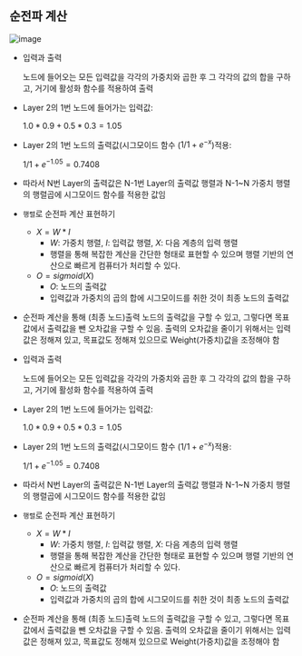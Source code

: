 ## 순전파 계산

![image](https://github.com/Taebee00/2022_2_AI/assets/104549849/72fbb02f-b694-43ac-b270-4699b470e9b0)

- 입력과 출력
    
    노드에 들어오는 모든 입력값을 각각의 가중치와 곱한 후 그 각각의 값의 합을 구하고, 거기에 활성화 함수를 적용하여 출력
    
- Layer 2의 1번 노드에 들어가는 입력값:
    
    $1.0 * 0.9+0.5*0.3=1.05$
    
- Layer 2의 1번 노드의 출력값(시그모이드 함수 ($1/1+e^{-x}$)적용:
    
    $1/1+e^{-1.05}=0.7408$
    
- 따라서 N번 Layer의 출력값은 N-1번 Layer의 출력값 행렬과 N-1~N 가중치 행렬의 행렬곱에 시그모이드 함수를 적용한 값임

- `행렬`로 순전파 계산 표현하기
    - $X = W*I$
        - $W$: 가중치 행렬, $I$: 입력값 행렬, $X$: 다음 계층의 입력 행렬
        - 행렬을 통해 복잡한 계산을 간단한 형태로 표현할 수 있으며 행렬 기반의 연산으로 빠르게 컴퓨터가 처리할 수 있다.
    - $O = sigmoid(X)$
        - $O:$ 노드의 출력값
        - 입력값과 가중치의 곱의 합에 시그모이드를 취한 것이 최종 노드의 출력값
- 순전파 계산을 통해 (최종 노드)출력 노드의 출력값을 구할 수 있고, 그렇다면 목표값에서 출력값을 뺀 오차값을 구할 수 있음. 출력의 오차값을 줄이기 위해서는 입력값은 정해져 있고, 목표값도 정해져 있으므로 Weight(가중치)값을 조정해야 함

- 입력과 출력
    
    노드에 들어오는 모든 입력값을 각각의 가중치와 곱한 후 그 각각의 값의 합을 구하고, 거기에 활성화 함수를 적용하여 출력
    
- Layer 2의 1번 노드에 들어가는 입력값:
    
    $1.0 * 0.9+0.5*0.3=1.05$
    
- Layer 2의 1번 노드의 출력값(시그모이드 함수 ($1/1+e^{-x}$)적용:
    
    $1/1+e^{-1.05}=0.7408$
    
- 따라서 N번 Layer의 출력값은 N-1번 Layer의 출력값 행렬과 N-1~N 가중치 행렬의 행렬곱에 시그모이드 함수를 적용한 값임

- `행렬`로 순전파 계산 표현하기
    - $X = W*I$
        - $W$: 가중치 행렬, $I$: 입력값 행렬, $X$: 다음 계층의 입력 행렬
        - 행렬을 통해 복잡한 계산을 간단한 형태로 표현할 수 있으며 행렬 기반의 연산으로 빠르게 컴퓨터가 처리할 수 있다.
    - $O = sigmoid(X)$
        - $O:$ 노드의 출력값
        - 입력값과 가중치의 곱의 합에 시그모이드를 취한 것이 최종 노드의 출력값
- 순전파 계산을 통해 (최종 노드)출력 노드의 출력값을 구할 수 있고, 그렇다면 목표값에서 출력값을 뺀 오차값을 구할 수 있음. 출력의 오차값을 줄이기 위해서는 입력값은 정해져 있고, 목표값도 정해져 있으므로 Weight(가중치)값을 조정해야 함
